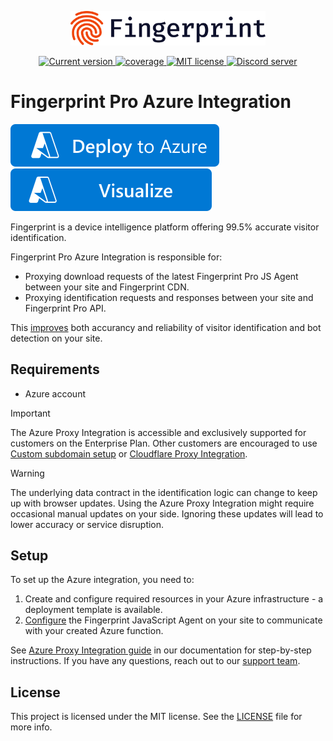 <p align="center">
  <a href="https://fingerprint.com">
    <picture>
     <source media="(prefers-color-scheme: dark)" srcset="assets/logo_light.svg" />
     <source media="(prefers-color-scheme: light)" srcset="assets/logo_dark.svg" />
     <img src="assets/logo_dark.svg" alt="Fingerprint logo" width="312px" />
   </picture>
  </a>
<p align="center">
<a href="https://github.com/fingerprintjs/fingerprint-pro-azure-integration">
  <img src="https://img.shields.io/github/v/release/fingerprintjs/fingerprint-pro-azure-integration" alt="Current version">
</a>
<a href="https://fingerprintjs.github.io/fingerprint-pro-azure-integration">
  <img src="https://fingerprintjs.github.io/fingerprint-pro-azure-integration/badges.svg" alt="coverage">
</a>
<a href="https://opensource.org/licenses/MIT">
  <img src="https://img.shields.io/:license-mit-blue.svg" alt="MIT license">
</a>
<a href="https://discord.gg/39EpE2neBg">
  <img src="https://img.shields.io/discord/852099967190433792?style=logo&label=Discord&logo=Discord&logoColor=white" alt="Discord server">
</a>

# Fingerprint Pro Azure Integration

[![Deploy To Azure](https://raw.githubusercontent.com/fingerprintjs/fingerprint-pro-azure-integration/main/assets/azure/deploytoazure.svg?sanitize=true)](https://portal.azure.com/#create/Microsoft.Template/uri/https%3A%2F%2Fraw.githubusercontent.com%2Ffingerprintjs%2Ffingerprint-pro-azure-integration%2Fmain%2Fazuredeploy.json)
[![Visualize](https://raw.githubusercontent.com/fingerprintjs/fingerprint-pro-azure-integration/main/assets/azure/visualizebutton.svg?sanitize=true)](http://armviz.io/?load=https%3A%2F%2Fraw.githubusercontent.com%2Ffingerprintjs%2Ffingerprint-pro-azure-integration%2Fmain%2Fazuredeploy.json)

Fingerprint is a device intelligence platform offering 99.5% accurate visitor identification.
  
Fingerprint Pro Azure Integration is responsible for:

* Proxying download requests of the latest Fingerprint Pro JS Agent between your site and Fingerprint CDN.
* Proxying identification requests and responses between your site and Fingerprint Pro API.
  
This [improves](https://dev.fingerprint.com/docs/azure-proxy-integration#the-benefits-of-using-the-azure-integration) both accurancy and reliability of visitor identification and bot detection on your site.

## Requirements

- Azure account

> [!IMPORTANT]  
> The Azure Proxy Integration is accessible and exclusively supported for customers on the Enterprise Plan. Other customers are encouraged to use [Custom subdomain setup](https://dev.fingerprint.com/docs/custom-subdomain-setup) or [Cloudflare Proxy Integration](https://dev.fingerprint.com/docs/cloudflare-integration).

> [!WARNING]  
> The underlying data contract in the identification logic can change to keep up with browser updates. Using the Azure Proxy Integration might require occasional manual updates on your side. Ignoring these updates will lead to lower accuracy or service disruption.

## Setup

To set up the Azure integration, you need to:
  
1. Create and configure required resources in your Azure infrastructure - a deployment template is available.
2. [Configure](https://dev.fingerprint.com/docs/install-the-javascript-agent#configuring-the-agent) the Fingerprint JavaScript Agent on your site to communicate with your created Azure function.

See [Azure Proxy Integration guide](https://dev.fingerprint.com/docs/azure-proxy-integration) in our documentation for step-by-step instructions. If you have any questions, reach out to our [support team](https://fingerprint.com/support/). 

## License
This project is licensed under the MIT license. See the [LICENSE](https://github.com/fingerprintjs/fingerprint-pro-azure-integration/blob/main/LICENSE) file for more info.
